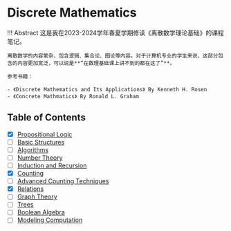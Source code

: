 # Discrete Mathematics

!!! Abstract
    这是我在2023-2024学年春夏学期修读《离散数学理论基础》的课程笔记。

    离散数学的内容繁杂，包含逻辑、集合论、图论等内容。对于计算机专业的学生来说，这部分包含的内容更加宽泛，可以说是**“在数理基础课上讲不到的都在这了”**。

    参考书籍：

    - 《Discrete Mathematics and Its Applications》 By Kenneth H. Rosen
    - 《Concrete Mathmatics》 By Ronald L. Graham 

## Table of Contents

- [x] [Propositional Logic](./01%20Propositional%20Logic.md)
- [ ] [Basic Structures](./02%20Basic%20Structures.md)
- [ ] [Algorithms](./03%20Algorithms.md)
- [ ] [Number Theory](./04%20Number%20Theory.md)
- [ ] [Induction and Recursion](./05%20Induction%20and%20Recursion.md)
- [x] [Counting](./06%20Counting.md)
- [ ] [Advanced Counting Techniques](./08%20Advanced%20Counting%20Techniques.md)
- [x] [Relations](./09%20Relations.md)
- [ ] [Graph Theory](./10%20Graph%20Theory.md)
- [ ] [Trees](./11%20Trees.md)
- [ ] [Boolean Algebra](./12%20Boolean%20Algebra.md)
- [ ] [Modeling Computation](./13%20Modeling%20Computation.md)